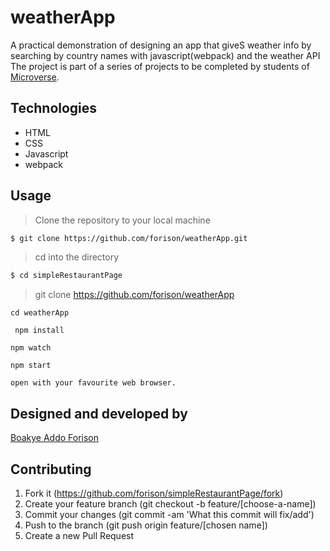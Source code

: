 # weatherApp 

A practical demonstration of designing an app that giveS weather info by searching by country names with javascript(webpack) and the weather API
The project is part of a series of projects to be completed by students of [Microverse](https://www.microverse.org/ "The Global School for Remote Software Developers!").

## Technologies

- HTML
- CSS
- Javascript
- webpack

## Usage

> Clone the repository to your local machine

```sh
$ git clone https://github.com/forison/weatherApp.git
```

> cd into the directory

```sh
$ cd simpleRestaurantPage
```
> git clone https://github.com/forison/weatherApp

``` 
cd weatherApp 
```
```
 npm install
```
```
npm watch
```
```
npm start
```
```
open with your favourite web browser.
```

## Designed and developed by

[Boakye Addo Forison](https://github.com/Forison)


## Contributing

1. Fork it (https://github.com/forison/simpleRestaurantPage/fork)
2. Create your feature branch (git checkout -b feature/[choose-a-name])
3. Commit your changes (git commit -am 'What this commit will fix/add')
4. Push to the branch (git push origin feature/[chosen name])
5. Create a new Pull Request